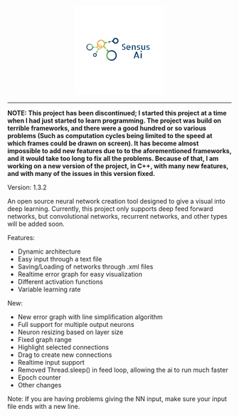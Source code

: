 <div align="center">
  <img src = "https://raw.githubusercontent.com/Josh194/Ai/master/FFNN/src/images/logo.png">
</div>

-----------------
**NOTE: This project has been discontinued; I started this project at a time when I had just started to learn programming. The project was build on terrible frameworks, and there were a good hundred or so various problems (Such as computation cycles being limited to the speed at which frames could be drawn on screen). It has become almost impossible to add new features due to to the aforementioned frameworks, and it would take too long to fix all the problems. Because of that, I am working on a new version of the project, in C++, with many new features, and with many of the issues in this version fixed.**

Version: 1.3.2

An open source neural network creation tool designed to give a visual into deep learning. Currently, this project only supports deep feed forward networks, but convolutional networks, recurrent networks, and other types will be added soon.

Features:
* Dynamic architecture
* Easy input through a text file
* Saving/Loading of networks through .xml files
* Realtime error graph for easy visualization
* Different activation functions
* Variable learning rate

New:
* New error graph with line simplification algorithm 
* Full support for multiple output neurons
* Neuron resizing based on layer size
* Fixed graph range
* Highlight selected connections
* Drag to create new connections
* Realtime input support
* Removed Thread.sleep() in feed loop, allowing the ai to run much faster
* Epoch counter
* Other changes

Note:
If you are having problems giving the NN input, make sure your input file ends with a new line.
